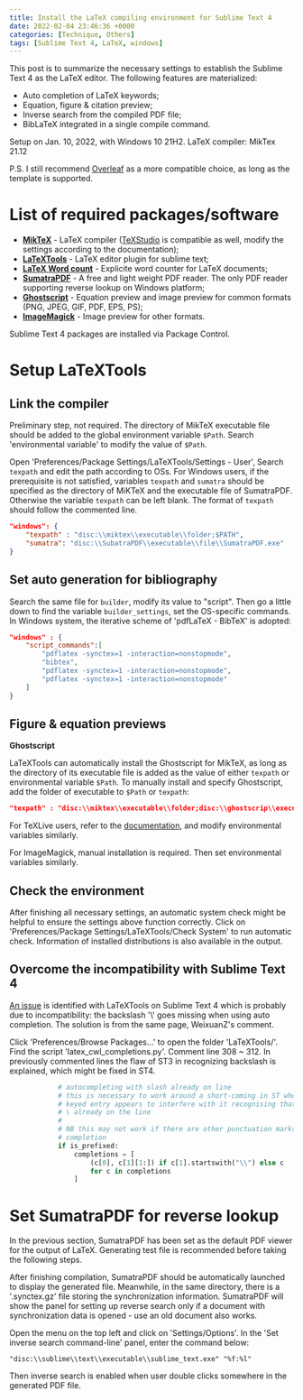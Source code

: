 ```yaml
---
title: Install the LaTeX compiling environment for Sublime Text 4
date: 2022-02-04 23:46:36 +0000
categories: [Technique, Others]
tags: [Sublime Text 4, LaTeX, windows]
---
```


This post is to summarize the necessary settings to establish the Sublime Text 4 as the LaTeX editor. The following features are materialized: 

- Auto completion of LaTeX keywords;  
- Equation, figure & citation preview;  
- Inverse search from the compiled PDF file;  
- BibLaTeX integrated in a single compile command.  

Setup on Jan. 10, 2022, with Windows 10 21H2. LaTeX compiler: MikTex 21.12

P.S. I still recommend [Overleaf](https://www.overleaf.com/) as a more compatible choice, as long as the template is supported. 

# List of required packages/software

- [**MikTeX**](https://miktex.org/download) - LaTeX compiler ([TeXStudio](http://texstudio.sourceforge.net/) is compatible as well, modify the settings according to the documentation);  
- [**LaTeXTools**](https://latextools.readthedocs.io/en/latest/) - LaTeX editor plugin for sublime text;  
- [**LaTeX Word count**](https://packagecontrol.io/packages/LaTeX%20Word%20Count) - Explicite word counter for LaTeX documents;  
- [**SumatraPDF**](https://www.sumatrapdfreader.org/free-pdf-reader) - A free and light weight PDF reader. The only PDF reader supporting reverse lookup on Windows platform;  
- [**Ghostscript**](https://www.ghostscript.com/) - Equation preview and image preview for common formats (PNG, JPEG, GIF, PDF, EPS, PS);  
- [**ImageMagick**](https://imagemagick.org/index.php) - Image preview for other formats.  

Sublime Text 4 packages are installed via Package Control. 

# Setup LaTeXTools
## Link the compiler

Preliminary step, not required. The directory of MikTeX executable file should be added to the global environment variable `$Path`. Search 'environmental variable' to modify the value of `$Path`. 

Open 'Preferences/Package Settings/LaTeXTools/Settings - User', Search `texpath` and edit the path according to OSs. For Windows users, if the prerequisite is not satisfied, variables `texpath` and `sumatra` should be specified as the directory of MiKTeX and the executable file of SumatraPDF. Otherwise the variable `texpath` can be left blank. The format of `texpath` should follow the commented line. 

``` json
"windows": {
    "texpath" : "disc:\\miktex\\executable\\folder;$PATH",
    "sumatra": "disc:\\SubatraPDF\\executable\\file\\SumatraPDF.exe"
}
```

## Set auto generation for bibliography

Search the same file for `builder`, modify its value to "script". Then go a little down to find the variable `builder_settings`, set the OS-specific commands. In Windows system, the iterative scheme of 'pdfLaTeX - BibTeX' is adopted: 

``` json
"windows" : {
	"script_commands":[
		"pdflatex -synctex=1 -interaction=nonstopmode",
		"bibtex",
		"pdflatex -synctex=1 -interaction=nonstopmode",
		"pdflatex -synctex=1 -interaction=nonstopmode"
	]
}
```

## Figure & equation previews

**Ghostscript**

LaTeXTools can automatically install the Ghostscript for MikTeX, as long as the directory of its executable file is added as the value of either `texpath` or environmental variable `$Path`. To manually install and specify Ghostscript, add the folder of executable to `$Path` or `texpath`: 

``` json
"texpath" : "disc:\\miktex\\executable\\folder;disc:\\ghostscrip\\executable\\folder;$PATH"
```

For TeXLive users, refer to the [documentation](https://latextools.readthedocs.io/en/latest/install/#windows), and modify environmental variables similarly. 

For ImageMagick, manual installation is required. Then set environmental variables similarly. 

## Check the environment

After finishing all necessary settings, an automatic system check might be helpful to ensure the settings above function correctly. Click on 'Preferences/Package Settings/LaTeXTools/Check System' to run automatic check. Information of installed distributions is also available in the output. 

## Overcome the incompatibility with Sublime Text 4

[An issue](https://github.com/SublimeText/LaTeXTools/issues/1506) is identified with LaTeXTools on Sublime Text 4 which is probably due to incompatibility: the backslash '\\' goes missing when using auto completion. The solution is from the same page, WeixuanZ's comment. 

Click 'Preferences/Browse Packages...' to open the folder 'LaTeXTools/'. Find the script 'latex_cwl_completions.py'. Comment line 308 ~ 312. In previously commented lines the flaw of ST3 in recognizing backslash is explained, which might be fixed in ST4. 

``` python
            # autocompleting with slash already on line
            # this is necessary to work around a short-coming in ST where having a
            # keyed entry appears to interfere with it recognising that there is a
            # \ already on the line
            #
            # NB this may not work if there are other punctuation marks in the
            # completion
            if is_prefixed:
                completions = [
                    (c[0], c[1][1:]) if c[1].startswith("\\") else c
                    for c in completions
                ]
```

# Set SumatraPDF for reverse lookup
In the previous section, SumatraPDF has been set as the default PDF viewer for the output of LaTeX. Generating test file is recommended before taking the following steps. 

After finishing compilation, SumatraPDF should be automatically launched to display the generated file. Meanwhile, in the same directory, there is a '.synctex.gz' file storing the synchronization information. SumatraPDF will show the panel for setting up reverse search only if a document with synchronization data is opened - use an old document also works. 

Open the menu on the top left and click on 'Settings/Options'. In the 'Set inverse search command-line' panel, enter the command below: 

``` console
"disc:\\sublime\\text\\executable\\sublime_text.exe" "%f:%l"
```

Then inverse search is enabled when user double clicks somewhere in the generated PDF file. 

